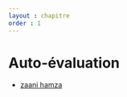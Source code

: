 ```yaml
---
layout : chapitre
order : 1
---
```

# Auto-évaluation 

- [zaani hamza](zaani-hamza/auto-évaluation-janvier.md)